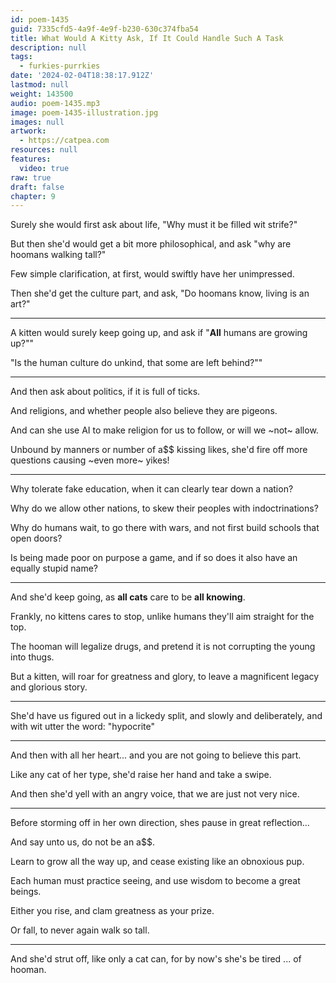 ```yaml
---
id: poem-1435
guid: 7335cfd5-4a9f-4e9f-b230-630c374fba54
title: What Would A Kitty Ask, If It Could Handle Such A Task
description: null
tags:
  - furkies-purrkies
date: '2024-02-04T18:38:17.912Z'
lastmod: null
weight: 143500
audio: poem-1435.mp3
image: poem-1435-illustration.jpg
images: null
artwork:
  - https://catpea.com
resources: null
features:
  video: true
raw: true
draft: false
chapter: 9
---
```


Surely she would first ask about life,
"Why must it be filled wit strife?"

But then she'd would get a bit more philosophical,
and ask "why are hoomans walking tall?"

Few simple clarification, at first,
would swiftly have her unimpressed.

Then she'd get the culture part,
and ask, "Do hoomans know, living is an art?"

---

A kitten would surely keep going up,
and ask if "__All__ humans are growing up?""

"Is the human culture do unkind,
that some are left behind?""

---

And then ask about politics,
if it is full of ticks.

And religions,
and whether people also believe they are pigeons.

And can she use AI to make religion for us to follow,
or will we ~not~ allow.

Unbound by manners or number of a$$ kissing likes,
she'd fire off more questions causing ~even more~ yikes!

---

Why tolerate fake education,
when it can clearly tear down a nation?

Why do we allow other nations,
to skew their peoples with indoctrinations?

Why do humans wait, to go there with wars,
and not first build schools that open doors?

Is being made poor on purpose a game,
and if so does it also have an equally stupid name?

---

And she'd keep going,
as __all cats__ care to be __all knowing__.

Frankly, no kittens cares to stop,
unlike humans they'll aim straight for the top.

The hooman will legalize drugs,
and pretend it is not corrupting the young into thugs.

But a kitten, will roar for greatness and glory,
to leave a magnificent legacy and glorious story.

---

She'd have us figured out in a lickedy split,
and slowly and deliberately, and with wit utter the word: "hypocrite"

---

And then with all her heart...
and you are not going to believe this part.

Like any cat of her type,
she'd raise her hand and take a swipe.

And then she'd yell with an angry voice,
that we are just not very nice.

---

Before storming off in her own direction,
shes pause in great reflection...

And say unto us,
do not be an a$$.

Learn to grow all the way up,
and cease existing like an obnoxious pup.

Each human must practice seeing,
and use wisdom to become a great beings.

Either you rise,
and clam greatness as your prize.

Or fall,
to never again walk so tall.

---

And she'd strut off, like only a cat can,
for by now's she's be tired ... of hooman.
